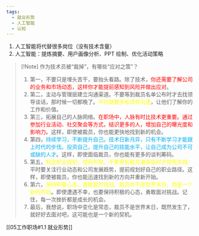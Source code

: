 ```yaml
---
tags:
  - 就业形势
  - 人工智能
  - 认知
---
```


1. 人工智能将代替很多岗位（没有技术含量）
2. 人工智能：提炼摘要、用户画像分析、PPT 绘制、优化活动策略

> [!Note] 作为技术员被“裁掉”，有哪些“应对之策”？
> 1. 第一，不要只是埋头苦干，要抬头看路。除了技术，<font color="#ff0000">你还需要了解公司的业务和市场动态，这样你才能提前感知到风险并做出应对</font>。
> 2. 第二，主动与管理层建立沟通渠道。不要等到裁员名单公布时才去找领导谈话，那时候一切都晚了。<font color="#ffff00">平时就要多和领导沟通</font>，让他们了解你的工作和价值。
> 3. 第三，拓展自己的人脉网络。<font color="#ff0000">在职场中，人脉有时比技术更重要。通过参加行业活动、社交聚会等方式，结识更多的人，增加自己的曝光度和影响力。</font>这样，即使被裁员，你也能更快地找到新的机会。 
> 4. 第四，<font color="#00b0f0">持续学习，不断提升自己。技术日新月异，只有不断学习才能跟上时代的步伐。投资自己，提升自己的技能水平，让自己成为公司不可或缺的人才</font>。这样，即使面临裁员，你也能有更多的谈判筹码。 
> 5. 第五，<font color="#ffff00">制定职业规划，提前布局。不要等到裁员潮来临时才惊慌失措。</font>平时要关注行业动态和公司发展趋势，提前规划好自己的职业路径。这样，即使被裁员，你也能迅速找到新的方向并重新开始。 
> 6. 第六，<font color="#ffff00">保持积极心态，勇敢面对挑战。裁员并不是世界末日，而是一个新的开始</font>。即使遭遇不幸，也要保持积极的心态，勇敢面对挑战。记住，每一次挫折都是成长的机会。 
> 7. 最后，我想说，职场中变化是常态，裁员不是世界末日，既然发生了，就好好去面对吧，这可能也是一个新的契机。

[[05工作职场#1.1 就业形势]]